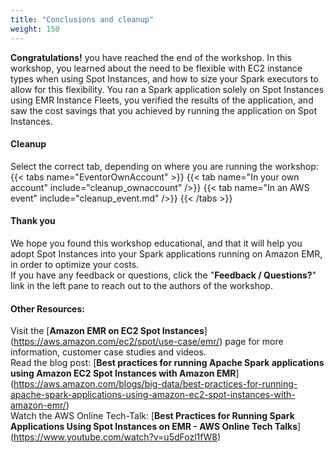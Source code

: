 ```yaml
---
title: "Conclusions and cleanup"
weight: 150
---
```


**Congratulations!** you have reached the end of the workshop. In this workshop, you learned about the need to be flexible with EC2 instance types when using Spot Instances, and how to size your Spark executors to allow for this flexibility. You ran a Spark application solely on Spot Instances using EMR Instance Fleets, you verified the results of the application, and saw the cost savings that you achieved by running the application on Spot Instances.


#### Cleanup

Select the correct tab, depending on where you are running the workshop:
{{< tabs name="EventorOwnAccount" >}}
    {{< tab name="In your own account" include="cleanup_ownaccount" />}}
    {{< tab name="In an AWS event" include="cleanup_event.md" />}}
{{< /tabs >}}


#### Thank you

We hope you found this workshop educational, and that it will help you adopt Spot Instances into your Spark applications running on Amazon EMR, in order to optimize your costs.  
If you have any feedback or questions, click the "**Feedback / Questions?**" link in the left pane to reach out to the authors of the workshop.

#### Other Resources:
Visit the [**Amazon EMR on EC2 Spot Instances**] (https://aws.amazon.com/ec2/spot/use-case/emr/) page for more information, customer case studies and videos.  
Read the blog post: [**Best practices for running Apache Spark applications using Amazon EC2 Spot Instances with Amazon EMR**] (https://aws.amazon.com/blogs/big-data/best-practices-for-running-apache-spark-applications-using-amazon-ec2-spot-instances-with-amazon-emr/)  
Watch the AWS Online Tech-Talk: [**Best Practices for Running Spark Applications Using Spot Instances on EMR - AWS Online Tech Talks**] (https://www.youtube.com/watch?v=u5dFozl1fW8)
